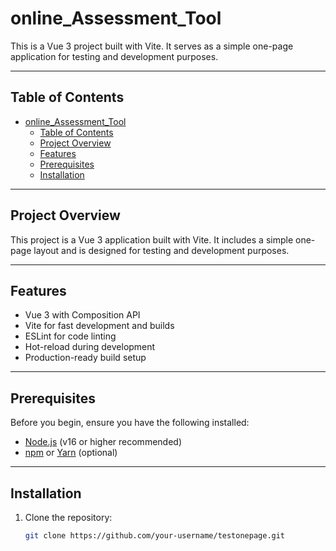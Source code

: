 # online_Assessment_Tool

This is a Vue 3 project built with Vite. It serves as a simple one-page application for testing and development purposes.

---

## Table of Contents

- [online\_Assessment\_Tool](#online_assessment_tool)
  - [Table of Contents](#table-of-contents)
  - [Project Overview](#project-overview)
  - [Features](#features)
  - [Prerequisites](#prerequisites)
  - [Installation](#installation)

---

## Project Overview

This project is a Vue 3 application built with Vite. It includes a simple one-page layout and is designed for testing and development purposes.

---

## Features

- Vue 3 with Composition API
- Vite for fast development and builds
- ESLint for code linting
- Hot-reload during development
- Production-ready build setup

---

## Prerequisites

Before you begin, ensure you have the following installed:

- [Node.js](https://nodejs.org/) (v16 or higher recommended)
- [npm](https://www.npmjs.com/) or [Yarn](https://yarnpkg.com/) (optional)

---

## Installation

1. Clone the repository:

   ```sh
   git clone https://github.com/your-username/testonepage.git